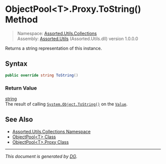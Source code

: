 ﻿# ObjectPool\<T>.Proxy.ToString() Method

> Namespace: [Assorted.Utils.Collections](_toc.Assorted.Utils.md#Assorted.Utils.Collections%20Namespace)\
> Assembly: [Assorted.Utils](_toc.Assorted.Utils.md) (Assorted.Utils.dll) version 1.0.0.0

Returns a string representation of this instance.

## Syntax

```csharp
public override string ToString()
```

### Return Value

[string](https://docs.microsoft.com/en-us/dotnet/api/system.string)\
The result of calling [`System.Object.ToString()`](https://docs.microsoft.com/en-us/dotnet/api/system.object.tostring) on the [`Value`](Assorted.Utils.Collections.ObjectPool-1.Proxy.Value.md).

## See Also

- [Assorted.Utils.Collections Namespace](_toc.Assorted.Utils.md#Assorted.Utils.Collections%20Namespace)
- [ObjectPool\<T> Class](Assorted.Utils.Collections.ObjectPool-1.md)
- [ObjectPool\<T>.Proxy Class](Assorted.Utils.Collections.ObjectPool-1.Proxy.md)

---

_This document is generated by [DG](https://github.com/Khojasteh/dg)._
